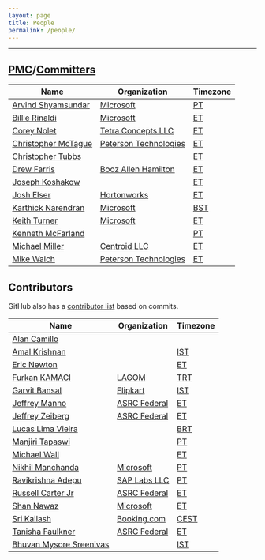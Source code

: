 ```yaml
---
layout: page
title: People
permalink: /people/
---
```


---

## [PMC]/[Committers]

| Name                                                        | Organization                        | Timezone   |
--------------------------------------------------------------|-------------------------------------|------------|
| [Arvind Shyamsundar](https://github.com/arvindshmicrosoft/) | [Microsoft][msft]                   | [PT][pt]   |
| [Billie Rinaldi](https://github.com/billierinaldi)          | [Microsoft][msft]                   | [ET][et]   |
| [Corey Nolet](https://github.com/cjnolet)                   | [Tetra Concepts LLC][tc]            | [ET][et]   |
| [Christopher McTague](https://github.com/cjmctague)         | [Peterson Technologies][ptech]      | [ET][et]   |
| [Christopher Tubbs](https://github.com/ctubbsii)            |                                     | [ET][et]   |
| [Drew Farris](https://github.com/drewfarris)                | [Booz Allen Hamilton][bah]          | [ET][et]   |
| [Joseph Koshakow](https://github.com/jkosh44)               |                                     | [ET][et]   |
| [Josh Elser](https://github.com/joshelser)                  | [Hortonworks][hw]                   | [ET][et]   |
| [Karthick Narendran](https://github.com/karthick-rn)        | [Microsoft][msft]                   | [BST][bst] |
| [Keith Turner](https://github.com/keith-turner)             | [Microsoft][msft]                   | [ET][et]   |
| [Kenneth McFarland](https://github.com/kpm1985)             |                                     | [PT][pt]   |
| [Michael Miller](https://github.com/milleruntime)           | [Centroid LLC][centroid]            | [ET][et]   |
| [Mike Walch](https://github.com/mikewalch)                  | [Peterson Technologies][ptech]      | [ET][et]   |

## Contributors

GitHub also has a [contributor list](https://github.com/apache/fluo/graphs/contributors)
based on commits.

| Name                                                        | Organization                        | Timezone   |
--------------------------------------------------------------|-------------------------------------|------------|
| [Alan Camillo](https://github.com/alanblueshift)            |                                     |            |
| [Amal Krishnan](https://github.com/krishamal)               |                                     | [IST][ist] |
| [Eric Newton](https://github.com/ericnewton)                |                                     | [ET][et]   |
| [Furkan KAMACI](https://github.com/kamaci)                  | [LAGOM](https://www.lagom.ai)       | [TRT][trt] |
| [Garvit Bansal](https://github.com/Garvit244)               | [Flipkart](https://www.flipkart.com)| [IST][ist] |
| [Jeffrey Manno](https://github.com/Manno15)                 | [ASRC Federal](https://www.asrc.com)| [ET][et]   |
| [Jeffrey Zeiberg](https://github.com/jzeiberg)              | [ASRC Federal](https://www.asrc.com)| [ET][et]   |
| [Lucas Lima Vieira](https://github.com/llvieira)            |                                     | [BRT][brt] |
| [Manjiri Tapaswi](https://github.com/mptap)                 |                                     | [PT][pt]   |
| [Michael Wall](https://github.com/mjwall)                   |                                     | [ET][et]   |
| [Nikhil Manchanda](https://github.com/slicknik)             | [Microsoft][msft]                   | [PT][pt]   |
| [Ravikrishna Adepu](https://github.com/adepuravikrishna)    | [SAP Labs LLC](https://sap.com)     | [PT][pt]   |
| [Russell Carter Jr](https://github.com/rcarterjr)           | [ASRC Federal](https://www.asrc.com)| [ET][et]   |
| [Shan Nawaz](https://github.com/shannawaz)                  | [Microsoft][msft]                   | [ET][et]   |
| [Sri Kailash](https://github.com/srikailash)                | [Booking.com](https://booking.com)  | [CEST][cst]|
| [Tanisha Faulkner](https://github.com/plainolneesh)         | [ASRC Federal](https://www.asrc.com)| [ET][et]   |
| [Bhuvan Mysore Sreenivas](https://github.com/flyingcanopy)  |                                     | [IST][ist] |

[Committers]: https://www.apache.org/foundation/how-it-works.html#committers
[tc]: http://www.tetraconcepts.com/
[hw]: https://hortonworks.com/
[ptech]: https://www.ptech-llc.com/
[bah]: https://www.boozallen.com/
[et]: https://www.timeanddate.com/time/zones/et
[pt]: https://www.timeanddate.com/time/zones/pt
[ist]: https://www.timeanddate.com/time/zones/ist
[PMC]: https://www.apache.org/foundation/how-it-works.html#pmc
[msft]: https://www.microsoft.com
[brt]: https://www.timeanddate.com/time/zones/brt
[centroid]: http://www.centroid-llc.com/
[cst]:https://www.timeanddate.com/time/zones/cest
[trt]: https://www.timeanddate.com/time/zones/trt
[bst]: https://www.timeanddate.com/time/zones/bst
